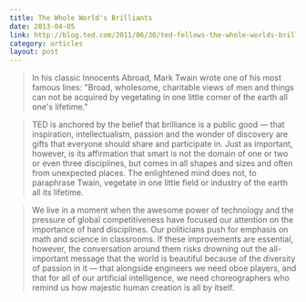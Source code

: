```yaml
---
title: The Whole World's Brilliants
date: 2013-04-05
link: http://blog.ted.com/2011/06/30/ted-fellows-the-whole-worlds-brilliants/
category: articles
layout: post
---
```


> In his classic Innocents Abroad, Mark Twain wrote one of his most famous
> lines: "Broad, wholesome, charitable views of men and things can not be
> acquired by vegetating in one little corner of the earth all one's lifetime."

> TED is anchored by the belief that brilliance is a public good — that
> inspiration, intellectualism, passion and the wonder of discovery are gifts
> that everyone should share and participate in. Just as important, however, is
> its affirmation that smart is not the domain of one or two or even three
> disciplines, but comes in all shapes and sizes and often from unexpected
> places. The enlightened mind does not, to paraphrase Twain, vegetate in one
> little field or industry of the earth all its lifetime.

> We live in a moment when the awesome power of technology and the pressure of
> global competitiveness have focused our attention on the importance of hard
> disciplines. Our politicians push for emphasis on math and science in
> classrooms. If these improvements are essential, however, the conversation
> around them risks drowning out the all-important message that the world is
> beautiful because of the diversity of passion in it — that alongside engineers
> we need oboe players, and that for all of our artificial intelligence, we need
> choreographers who remind us how majestic human creation is all by itself.
